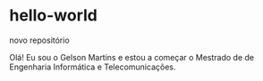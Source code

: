 # hello-world
novo repositório

Olá! 
Eu sou o Gelson Martins e estou a começar o Mestrado de de Engenharia Informática e Telecomunicações. 
